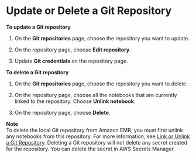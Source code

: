 # Update or Delete a Git Repository<a name="emr-git-repo-delete"></a>

**To update a Git repository**

1. On the **Git repositories** page, choose the repository you want to update\.

1. On the repository page, choose **Edit repository**\. 

1. Update **Git credentials** on the repository page\.

**To delete a Git repository**

1. On the **Git repositories** page, choose the repository you want to delete\. 

1. On the repository page, choose all the notebooks that are currently linked to the repository\. Choose **Unlink notebook**\.

1. On the repository page, choose **Delete**\.

**Note**  
To delete the local Git repository from Amazon EMR, you must first unlink any notebooks from this repository\. For more information, see [Link or Unlink a Git Repository](emr-git-repo-link.md)\. Deleting a Git repository will not delete any secret created for the repository\. You can delete the secret in AWS Secrets Manager\.